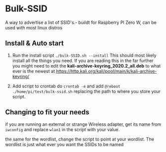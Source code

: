 # Bulk-SSID
A way to advertise a list of SSID's.- buildt for Raspberry PI Zero W, can be used with most linux distros

## Install & Auto start
1. Run the install script
`./bulk-SSID.sh --install` This should most likely install all the things you need. If you are reading this in the far further you might need to edit the **kali-archive-keyring_2020.2_all.deb** to what ever is the newest at https://http.kali.org/kali/pool/main/k/kali-archive-keyring/

2. Add script to crontab 
do `crontab -e` and add `@reboot ./home/pi/test/bulk-ssid.sh` replacing the path to where you store your script.

## Changing to fit your needs
if you are running an external or strange Wireless adapter, get its name from `iwconfig` and replace `wlan1` in the script with your value.

the same for the wordlist, change the script to point at your wordlist. The wordlist is just what ever you want the SSIDs to be named
